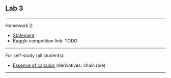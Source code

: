 ## Lab 3



***
Homework 2:
- [Statement](./Assignment2.pdf)
- Kaggle competition link: TODO

***
For self-study (all students):
* [Essence of calculus](https://www.youtube.com/playlist?list=PLZHQObOWTQDMsr9K-rj53DwVRMYO3t5Yr) (derivatives; chain rule)

***

